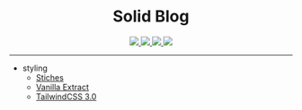 <h1 align="center">Solid Blog</h1>

<div align="center">
  <a href="https://github.com/solidjs/solid">
    <img src="https://img.shields.io/badge/SolidJS-1.2.6-4b7eb9.svg?style=flat-square"/>
  </a>
  <a href="https://github.com/modulz/stitches">
    <img src="https://img.shields.io/badge/Stiches-1.2.6-ffffff.svg?style=flat-square"/>
  </a>
  <a href="https://github.com/seek-oss/vanilla-extract">
    <img src="https://img.shields.io/badge/Vanilla Extract-1.2.6-ccfbf1.svg?style=flat-square"/>
  </a>
  <a href="https://github.com/tailwindlabs/tailwindcss">
    <img src="https://img.shields.io/badge/TailwindCSS-3.0.7-38bdf7.svg?style=flat-square"/>
  </a>
</div>

<hr/>

- styling
  - [Stiches](https://stitches.dev/)
  - [Vanilla Extract](https://vanilla-extract.style/)
  - [TailwindCSS 3.0](https://tailwindcss.com/)

